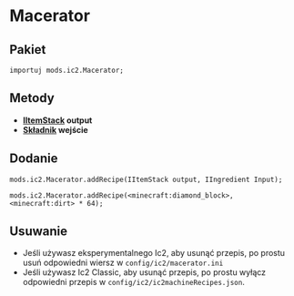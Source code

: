 # Macerator

## Pakiet

`importuj mods.ic2.Macerator;`

## Metody

- **[IItemStack](/Vanilla/Items/IItemStack/) output**
- **[Składnik](/Vanilla/Variable_Types/IIngredient/) wejście**

## Dodanie

```zenscript
mods.ic2.Macerator.addRecipe(IItemStack output, IIngredient Input);

mods.ic2.Macerator.addRecipe(<minecraft:diamond_block>, <minecraft:dirt> * 64);
```

## Usuwanie

- Jeśli używasz eksperymentalnego Ic2, aby usunąć przepis, po prostu usuń odpowiedni wiersz w `config/ic2/macerator.ini`
- Jeśli używasz Ic2 Classic, aby usunąć przepis, po prostu wyłącz odpowiedni przepis w `config/ic2/ic2machineRecipes.json`.